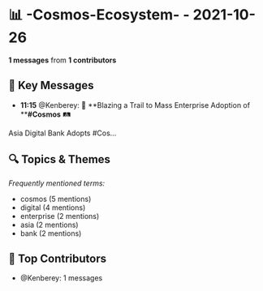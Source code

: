 # 📊 -Cosmos-Ecosystem- - 2021-10-26
**1 messages** from **1 contributors**

## 💬 Key Messages
- **11:15** @Kenberey: 🚝 **Blazing a Trail to Mass Enterprise Adoption of ****#Cosmos** 🛤

Asia Digital Bank Adopts #Cos...

## 🔍 Topics & Themes
*Frequently mentioned terms:*
- cosmos (5 mentions)
- digital (4 mentions)
- enterprise (2 mentions)
- asia (2 mentions)
- bank (2 mentions)

## 👥 Top Contributors
- @Kenberey: 1 messages